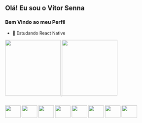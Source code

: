 ## Olá! Eu sou o Vitor Senna
### Bem Vindo ao meu Perfil

- 🌱 Estudando React Native

<div>

<a href='https://github.com/VitorSenna13?tab=repositories'>
<img height='180em' src='https://github-readme-stats.vercel.app/api?username=VitorSenna13&show_icons=true&theme=synthwave'>
</a>

<a href='https://github.com/VitorSenna13?tab=repositories'>
<img height='180em' src='https://github-readme-stats.vercel.app/api/top-langs/?username=VitorSenna13&hide_progress=true&theme=synthwave&layout=compact&langs_count=16'>
</a>

</div>

##

<div>
<img align='center' height='40' width='50' src="https://cdn.jsdelivr.net/gh/devicons/devicon/icons/html5/html5-plain-wordmark.svg" />
<img align='center' height='40' width='50' src="https://cdn.jsdelivr.net/gh/devicons/devicon/icons/css3/css3-plain-wordmark.svg" />
<img align='center' height='40' width='50' src="https://cdn.jsdelivr.net/gh/devicons/devicon/icons/javascript/javascript-original.svg" />
<img align='center' height='40' width='50' src="https://cdn.jsdelivr.net/gh/devicons/devicon/icons/electron/electron-original.svg" />
<img align='center' height='40' width='50' src="https://cdn.jsdelivr.net/gh/devicons/devicon/icons/react/react-original-wordmark.svg" />
<img align='center' height='40' width='50' src="https://cdn.jsdelivr.net/gh/devicons/devicon/icons/nodejs/nodejs-original.svg" />
<img align='center' height='40' width='50' src="https://cdn.jsdelivr.net/gh/devicons/devicon/icons/mysql/mysql-original.svg" />
<img align='center' height='40' width='50' src="https://cdn.jsdelivr.net/gh/devicons/devicon/icons/php/php-plain.svg" />
</div>
